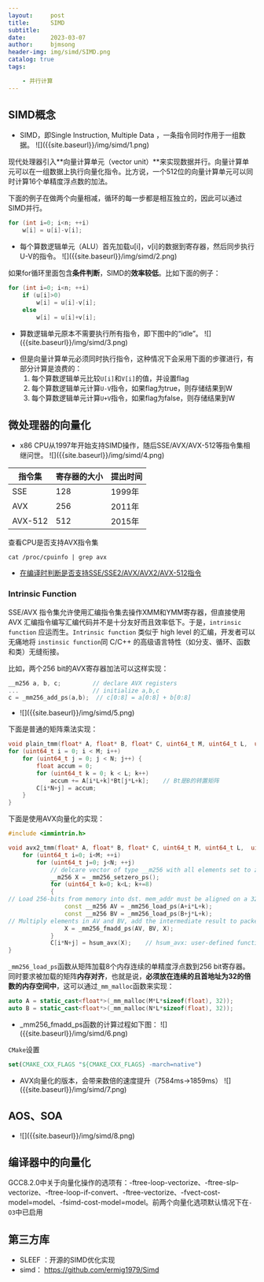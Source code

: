 ```yaml
---
layout:     post
title:      SIMD
subtitle:   
date:       2023-03-07
author:     bjmsong
header-img: img/simd/SIMD.png
catalog: true
tags:

    - 并行计算
---
```


## SIMD概念

<ul> 
<li markdown="1">
SIMD，即Single Instruction, Multiple Data ，一条指令同时作用于一组数据。
![]({{site.baseurl}}/img/simd/1.png) 
</li> 
</ul> 

现代处理器引入**向量计算单元（vector unit）**来实现数据并行。向量计算单元可以在一组数据上执行向量化指令。比方说，一个512位的向量计算单元可以同时计算16个单精度浮点数的加法。

下面的例子在做两个向量相减，循环的每一步都是相互独立的，因此可以通过SIMD并行。

```c++
for (int i=0; i<n; ++i)
	w[i] = u[i]-v[i];
```

<ul> 
<li markdown="1">
每个算数逻辑单元（ALU）首先加载u[i]，v[i]的数据到寄存器，然后同步执行U-V的指令。
![]({{site.baseurl}}/img/simd/2.png) 
</li> 
</ul> 

如果for循环里面包含**条件判断**，SIMD的**效率较低**。比如下面的例子：

```c++
for (int i=0; i<n; ++i)
	if (u[i]>0)
		w[i] = u[i]-v[i];
	else
		w[i] = u[i]+v[i];
```

<ul> 
<li markdown="1">
算数逻辑单元原本不需要执行所有指令，即下图中的“idle”。
![]({{site.baseurl}}/img/simd/3.png) 
</li> 
</ul> 

- 但是向量计算单元必须同时执行指令，这种情况下会采用下面的步骤进行，有部分计算是浪费的：
  1. 每个算数逻辑单元比较`U[i]`和`V[i]`的值，并设置flag
  2. 每个算数逻辑单元计算`U-V`指令，如果flag为true，则存储结果到W
  3. 每个算数逻辑单元计算`U+V`指令，如果flag为false，则存储结果到W



## 微处理器的向量化

<ul> 
<li markdown="1">
x86 CPU从1997年开始支持SIMD操作，随后SSE/AVX/AVX-512等指令集相继问世。
![]({{site.baseurl}}/img/simd/4.png) 
</li> 
</ul> 



| 指令集  | 寄存器的大小 | 提出时间 |
| ------- | ------------ | -------- |
| SSE     | 128          | 1999年   |
| AVX     | 256          | 2011年   |
| AVX-512 | 512          | 2015年   |


查看CPU是否支持AVX指令集

```shell
cat /proc/cpuinfo | grep avx
```

- [在编译时判断是否支持SSE/SSE2/AVX/AVX2/AVX-512指令](https://blog.csdn.net/qq_20880415/article/details/105967740)



### Intrinsic Function

SSE/AVX 指令集允许使用汇编指令集去操作XMM和YMM寄存器，但直接使用AVX 汇编指令编写汇编代码并不是十分友好而且效率低下。于是，`intrinsic function` 应运而生。`Intrinsic function` 类似于 high level 的汇编，开发者可以无痛地将 `instinsic function`同 C/C++ 的高级语言特性（如分支、循环、函数和类）无缝衔接。

比如，两个256 bit的AVX寄存器加法可以这样实现：

```c++
__m256 a, b, c;         // declare AVX registers
...                     // initialize a,b,c
c = _mm256_add_ps(a,b);  // c[0:8] = a[0:8] + b[0:8]
```

<ul> 
<li markdown="1">
![]({{site.baseurl}}/img/simd/5.png) 
</li> 
</ul> 

下面是普通的矩阵乘法实现：

```c++
void plain_tmm(float* A, float* B, float* C, uint64_t M, uint64_t L,  uint64_t N){
for (uint64_t i = 0; i < M; i++)
    for (uint64_t j = 0; j < N; j++) {
        float accum = 0;
        for (uint64_t k = 0; k < L; k++)
            accum += A[i*L+k]*Bt[j*L+k];    // Bt是B的转置矩阵
        C[i*N+j] = accum;
    }
}
```

下面是使用AVX向量化的实现：

```c++
#include <immintrin.h>

void avx2_tmm(float* A, float* B, float* C, uint64_t M, uint64_t L,  uint64_t N){
    for (uint64_t i=0; i<M; ++i)
        for (uint64_t j=0; j<N; ++j)
            // delcare vector of type __m256 with all elements set to zero
            __m256 X = _mm256_setzero_ps();     
    		for (uint64_t k=0; k<L; k+=8)
            {
// Load 256-bits from memory into dst. mem_addr must be aligned on a 32-byte boundary
                const __m256 AV = _mm256_load_ps(A+i*L+k);
                const __m256 BV = _mm256_load_ps(B+j*L+k);
// Multiply elements in AV and BV, add the intermediate result to packed elements in X
                X = _mm256_fmadd_ps(AV, BV, X);
            }
    		C[i*N+j] = hsum_avx(X);    // hsum_avx: user-defined function
}
```

`_mm256_load_ps`函数从矩阵加载8个内存连续的单精度浮点数到256 bit寄存器。同时要求被加载的矩阵**内存对齐**，也就是说，**必须放在连续的且首地址为32的倍数的内存空间中**，这可以通过`_mm_malloc`函数来实现：

```c++
auto A = static_cast<float*>(_mm_malloc(M*L*sizeof(float), 32));
auto B = static_cast<float*>(_mm_malloc(N*L*sizeof(float), 32));
```

<ul> 
<li markdown="1">
_mm256_fmadd_ps函数的计算过程如下图：
![]({{site.baseurl}}/img/simd/6.png) 
</li> 
</ul> 

`CMake`设置

```cmake
set(CMAKE_CXX_FLAGS "${CMAKE_CXX_FLAGS} -march=native")
```

<ul> 
<li markdown="1">
AVX向量化的版本，会带来数倍的速度提升（7584ms->1859ms）
![]({{site.baseurl}}/img/simd/7.png) 
</li> 
</ul> 



## AOS、SOA

<ul> 
<li markdown="1">
![]({{site.baseurl}}/img/simd/8.png) 
</li> 
</ul> 



## 编译器中的向量化

GCC8.2.0中关于向量化操作的选项有：-ftree-loop-vectorize、-ftree-slp-vectorize、-ftree-loop-if-convert、-ftree-vectorize、-fvect-cost-model=model、-fsimd-cost-model=model。前两个向量化选项默认情况下在`-O3`中已启用



## 第三方库

- SLEEF ：开源的SIMD优化实现
- simd： https://github.com/ermig1979/Simd


